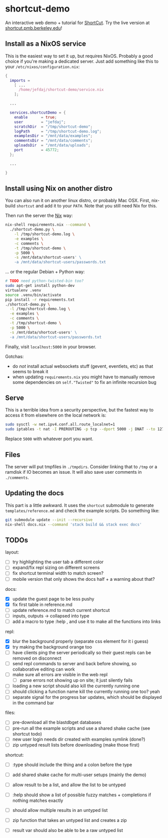 shortcut-demo
=============

An interactive web demo + tutorial for [ShortCut][1].
Try the live version at [shortcut.pmb.berkeley.edu](https://shortcut.pmb.berkeley.edu)!

Install as a NixOS service
--------------------------

This is the easiest way to set it up, but requires NixOS.
Probably a good choice if you're making a dedicated server.
Just add something like this to your `/etc/nixos/configuration.nix`:

```.nix
{
  imports =
    [ ...
      /home/jefdaj/shortcut-demo/service.nix
    ];

  ...

  services.shortcutDemo = {
    enable      = true;
    user        = "jefdaj";
    scratchDir  = "/tmp/shortcut-demo";
    logPath     = "/tmp/shortcut-demo.log";
    examplesDir = "/mnt/data/examples";
    commentsDir = "/mnt/data/comments";
    uploadsDir  = "/mnt/data/uploads";
    port        = 45772;
  };

  ...

}
```

Install using Nix on another distro
-----------------------------------

You can also run it on another linux distro, or probably Mac OSX.
First, nix-build `shortcut` and add it to your `PATH`.
Note that you still need Nix for this.

Then run the server the [Nix][2] way:

```.bash
nix-shell requirements.nix --command \
  ./shortcut-demo.py \
    -l /tmp/shortcut-demo.log \
    -e examples \
    -c comments \
    -t /tmp/shortcut-demo \
    -p 5000 \
    -s /mnt/data/shortcut-users' \
    -a /mnt/data/shortcut-users/passwords.txt
```

... or the regular Debian + Python way:

```.bash
# TODO need python-twisted-bin too?
sudo apt-get install python-dev
virtualenv .venv
source .venv/bin/activate
pip install -r requirements.txt
./shortcut-demo.py \
  -l /tmp/shortcut-demo.log \
  -e examples \
  -c comments \
  -t /tmp/shortcut-demo \
  -p 5000 \
  -s /mnt/data/shortcut-users' \
  -a /mnt/data/shortcut-users/passwords.txt
```

Finally, visit `localhost:5000` in your browser.

Gotchas:

* do *not* install actual websockets stuff (gevent, eventlets, etc) as that seems to break it
* when updating `requirements.nix` you might have to manually remove
  some dependencies on `self."Twisted"` to fix an infinite recursion bug

Serve
-----

This is a terrible idea from a security perspective,
but the fastest way to access it from elsewhere on the local network is:

```.bash
sudo sysctl -w net.ipv4.conf.all.route_localnet=1
sudo iptables -t nat -I PREROUTING -p tcp --dport 5000 -j DNAT --to 127.0.0.1:80
```

Replace `5000` with whatever port you want.

Files
-----

The server will put tmpfiles in `./tmpdirs`. Consider linking that to `/tmp` or
a ramdisk if IO becomes an issue. It will also save user comments in `./comments`.

Updating the docs
-----------------

This part is a little awkward. It uses the `shortcut` submodule to generate `templates/reference.md`
and check the example scripts. Do something like:

``` .bash
git submodule update --init --recursive
nix-shell docs.nix --command 'stack build && stack exec docs'
```

TODOs
-----

layout:

- [ ] try highlighting the user tab a different color
- [ ] expand/fix repl sizing on different screens
- [ ] fix shortcut terminal width to match screen?
- [ ] mobile version that only shows the docs half + a warning about that?

docs:

- [x] update the guest page to be less pushy
- [x] fix first table in reference.md
- [ ] update reference.md to match current shortcut
- [ ] inputs, outputs -> collapsed into type
- [ ] add a macro to type :help <fnname>, and use it to make all the functions into links

repl:

- [x] blur the background properly (separate css element for it i guess)
- [x] try making the background orange too
- [ ] have clients ping the server periodically so their guest repls can be removed on disconnect
- [ ] send repl commands to server and back before showing, so collaborative editing can work
- [ ] make sure all errors are visible in the web repl
  - [ ] parse errors not showing up on site; it just silently fails
- [ ] loading a new script should also kill the currently running one
- [ ] should clicking a function name kill the currently running one too? yeah
- [ ] separate signal for the progress bar updates, which should be displayed in the command bar

files:

- [ ] pre-download all the blastdbget databases
- [ ] pre-run all the example scripts and use a shared shake cache (see shortcut todo)
- [ ] new user login needs dir created with examples symlink (done?)
- [ ] zip untyped result lists before downloading (make those first)

shortcut:

- [ ] :type should include the thing and a colon before the type
- [ ] add shared shake cache for multi-user setups (mainly the demo)
- [ ] allow result to be a list, and allow the list to be untyped
- [ ] :help should show a list of possible fuzzy matches + completions if nothing matches exactly
- [ ] should allow multiple results in an untyped list
- [ ] zip function that takes an untyped list and creates a zip
- [ ] result var should also be able to be a raw untyped list


[1]: https://github.com/jefdaj/shortcut
[2]: https://nixos.org/nix
